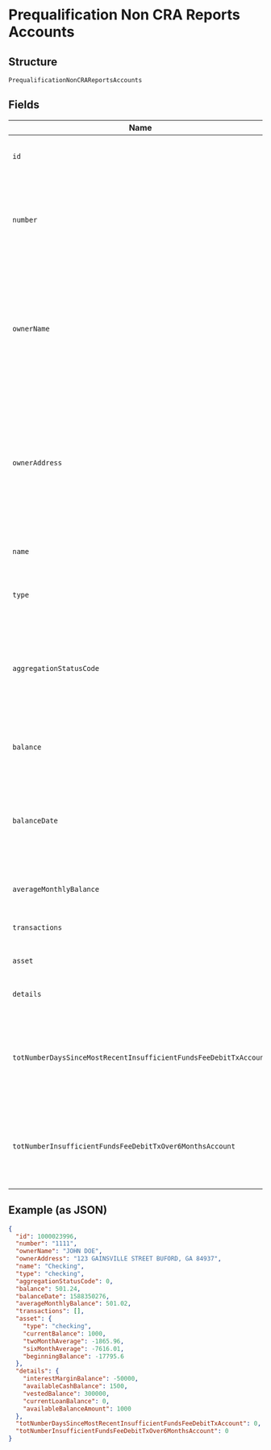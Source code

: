 
# Prequalification Non CRA Reports Accounts

## Structure

`PrequalificationNonCRAReportsAccounts`

## Fields

| Name | Type | Tags | Description |
|  --- | --- | --- | --- |
| `id` | `bigint` | Required | The generated FInicity ID of the account |
| `number` | `string` | Required | The account number from the institution (all digits except the last four are obfuscated) |
| `ownerName` | `string` | Required | The name(s) of the account owner(s). This field is optional. If no owner information is available, this field will not appear in the report. |
| `ownerAddress` | `string` | Required | The mailing address of the account owner(s). This field is optional. If no owner information is available, this field will not appear in the report. |
| `name` | `string` | Required | The account name from the institution |
| `type` | `string` | Required | One of the values from Account Types |
| `aggregationStatusCode` | `number` | Required | The status of the most recent aggregation attempt (see Handling Aggregation Status Codes) |
| `balance` | `number` | Required | The cleared balance of the account as-of balanceDate |
| `balanceDate` | `bigint` | Required | A timestamp showing when the balance was captured (see Handling Dates and Times) |
| `averageMonthlyBalance` | `number` | Required | The average monthly balance of this account |
| `transactions` | `number[]` | Required | A list of transaction records |
| `asset` | [`AssetSummary`](../../doc/models/asset-summary.md) | Required | An asset record for the account |
| `details` | [`AccountDetail`](../../doc/models/account-detail.md) | Required | A details record for the account |
| `totNumberDaysSinceMostRecentInsufficientFundsFeeDebitTxAccount` | `number` | Required | The total number of days since the most recent insufficient funds fee for the account |
| `totNumberInsufficientFundsFeeDebitTxOver6MonthsAccount` | `number` | Required | The total number of  insufficient funds fees for the account over six months |

## Example (as JSON)

```json
{
  "id": 1000023996,
  "number": "1111",
  "ownerName": "JOHN DOE",
  "ownerAddress": "123 GAINSVILLE STREET BUFORD, GA 84937",
  "name": "Checking",
  "type": "checking",
  "aggregationStatusCode": 0,
  "balance": 501.24,
  "balanceDate": 1588350276,
  "averageMonthlyBalance": 501.02,
  "transactions": [],
  "asset": {
    "type": "checking",
    "currentBalance": 1000,
    "twoMonthAverage": -1865.96,
    "sixMonthAverage": -7616.01,
    "beginningBalance": -17795.6
  },
  "details": {
    "interestMarginBalance": -50000,
    "availableCashBalance": 1500,
    "vestedBalance": 300000,
    "currentLoanBalance": 0,
    "availableBalanceAmount": 1000
  },
  "totNumberDaysSinceMostRecentInsufficientFundsFeeDebitTxAccount": 0,
  "totNumberInsufficientFundsFeeDebitTxOver6MonthsAccount": 0
}
```

